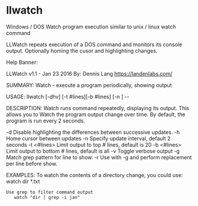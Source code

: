 # llwatch
Windows / DOS   Watch program execution similar to unix / linux watch command

LLWatch repeats execution of a DOS command and monitors its console output.
Optionally homing the cusor and highlighting changes. 


Help Banner:

LLWatch v1.1 - Jan 23 2016
By: Dennis Lang
https://landenlabs.com/

SUMMARY:
  Watch - execute a program periodically, showing output

USAGE:
  llwatch [-dhv] [-t #lines][-b #lines] [-n <seconds>] -- <command>

DESCRIPTION:  Watch runs command repeatedly, displaying its output. This allows you to
  Watch the program output change over time. By default, the program is run
  every 2 seconds. 

  -d  Disable highlighting the differences between successive updates.
  -h  Home cursor between updates
  -n <seconds> Specify update interval, default 2 seconds
  -t <#lines> Limit output to top # lines, default is 20
  -b <#lines> Limit output to bottom # lines, default is all
  -v  Toggle verbose output
  -g <pattern> Match grep pattern for line to show.
  -r <replace> Use with -g and perform replacement per line before show.

EXAMPLES:
    To watch the contents of a directory change, you could use:
       watch dir *.txt

    Use grep to filter command output
       watch "dir | grep -i jan"


